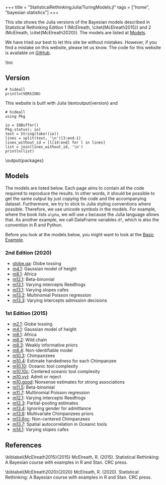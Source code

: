 +++
title = "StatisticalRethinkingJulia/TuringModels.jl"
tags = ["home", "bayesian statistics"]
+++

This site shows the Julia versions of the Bayesian models described in Statistical Rethinking Edition 1 (McElreath, \citet{McElreath2015}) and 2 (McElreath, \citet{McElreath2020}).
The models are listed at [Models](#models).

We have tried our best to let this site be without mistakes.
However, if you find a mistake on this website, please let us know.
The code for this website is available on [GitHub](https://github.com/StatisticalRethinkingJulia/TuringModels.jl).

\toc

## Version

```julia:version
# hideall
println(VERSION)
```

This website is built with Julia \textoutput{version} and

```julia:packages
# hideall
using Pkg

io = IOBuffer()
Pkg.status(; io)
text = String(take!(io))
lines = split(text, '\n')[3:end-1]
lines_without_id = [l[14:end] for l in lines]
list = join(lines_without_id, '\n')
println(list)
```
\output{packages}

## Models

The models are listed below.
Each page aims to contain all the code required to reproduce the results.
In other words, it should be possible to get the same output by just copying the code and the accompanying dataset.
Furthermore, we try to stick to Julia styling conventions where possible.
Therefore, we use unicode symbols in the models.
For example, where the book lists `alpha`, we will use `α` because the Julia language allows that.
As another example, we call DataFrame variables `df`, which is also the convention in R and Python.

Before you look at the models below, you might want to look at the [Basic Example](models/basic-example).

### 2nd Edition (2020)

- [globe.qa](models/globe-tossing): Globe tossing
- [m4.1](models/height): Gaussian model of height
- [m8.1](models/africa): Africa
- [m12.1](models/beta-binomial): Beta-binomial
- [m13.1](models/varying-intercepts-reedfrogs): Varying intercepts Reedfrogs
- [m13.1](models/varying-slopes-cafe): Varying slopes cafes
- [m13.2](models/multinomial-poisson): Multinomial Poisson regression
- [m13.3](models/varying-intercepts-admission): Varying intercepts admission decisions

### 1st Edition (2015)

- [m2.1](models/globe-tossing): Globe tossing
- [m4.1](models/height): Gaussian model of height
- [m8.1](models/africa): Africa
- [m8.2](models/wild-chain): Wild chain
- [m8.3](models/weakly-informative-priors): Weakly informative priors
- [m8.4](models/non-identifiable): Non-identifiable model
- [m10.3](models/chimpanzees): Chimpanzees
- [m10.4](models/estimate-handedness-chimpanzees): Estimate handedness for each Chimpanzee
- [m10.10](models/oceanic-tool-complexity): Oceanic tool complexity
- [m10.10c](models/oceanic-tool-complexity): Centered oceanic tool complexity
- [m10.yyt](models/admit-reject): Admit or reject
- [m10.good](models/glimmer.md): Nonsense estimates for strong associations
- [m11.5](models/beta-binomial): Beta-binomial
- [m11.7](models/multinomial-poisson): Multinomial Poisson regression
- [m12.1](models/varying-intercepts-reedfrogs): Varying intercepts Reedfrogs
- [m12.3](models/partial-pooling-estimates): Partial-pooling estimates
- [m13.4](models/ignoring-gender-admit): Ignoring gender for admittance
- [m13.6](models/multivariate-chimpanzees-priors): Multivariate Chimpanzees priors
- [m13.6nc](models/non-centered-chimpanzees): Non-centered Chimpanzees
- [m13.7](models/spatial-autocorrelation-oceanic): Spatial autocorrelation in Oceanic tools
- [m14.1](models/varying-slopes-cafe): Varying slopes cafes

## References

\biblabel{McElreath2015}{2015}
McElreath, R. (2015).
Statistical Rethinking: A Bayesian course with examples in R and Stan. 
CRC press.

\biblabel{McElreath2020}{2020}
McElreath, R. (2020). 
Statistical Rethinking: A Bayesian course with examples in R and Stan. 
CRC press.
